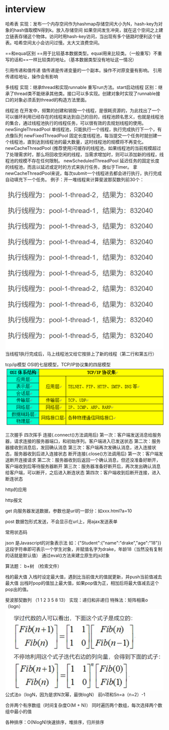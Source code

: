 # interview
哈希表
实现：发布一个内存空间作为hashmap存储空间大小为N，hash-key为对象的hash值取模N得到k。放入存储空间
如果空间发生冲突，就在这个空间之上建立链表存储这个物体。访问时用hash-key访问，当出现有多个链路时便利这个链表。哈希空间太小会访问过慢。太大又浪费空间。

==和equal区别
==用于比较基本数据类型。equal用来比较类。（一般重写）不重写的话和==一样比较类的地址。（基本数据类型没有地址这一情况）

引用传递和值传递
值传递是传递变量的一个副本。操作不对原变量有影响。
引用传递给地址，操作会有影响

多线程
实现：继承thread和实现runnable
重写run方法。start启动线程
区别：继承了thread类不能继承其他类。接口可以多实现。创建对象时实现了runnable接口的对象必须丢到thread的构造方法里面。

线程池
在开发中，频繁的创建和销毁一个线程，是很耗资源的，为此找出了一个可以循环利用已经存在的线程来达到自己的目的，线程池顾名思义，也就是线程池的集合，通过线程池执行的线程任务，可以很有效的去规划线程的使用。
newSingleThreadPool 单线程池，只能执行一个线程，执行完成执行下一个，有点像队列
newFixedThreadPool 固定长度线程池，每当提交一个任务时就创建一个线程池，直到达到线程池的最大数量，这时线程池的规模将不再变化。
newCacheThreadPool (推荐使用)可缓存的线程池，如果线程池的当前规模超过了处理需求时，那么将回收空闲的线程，当需求增加时，则可以添加新的线程，线程池的规模不存在任何限制。
newScheduledThreadPool 延迟任务的固定长度的线程池，而且以延迟或定时的方式来执行任务，类似于Timer。
拿newCacheThreadPool来说，每次submit一个线程进去都会进行执行，执行完成自动填充下一个任务。
例子：开一堆线程来计算斐波那契数列前30个：
![image](https://github.com/272437543/interview/blob/master/%E7%BA%BF%E7%A8%8B%E6%B1%A0%E7%BB%93%E6%9E%9C.png)
当线程1执行完成后，马上线程池又给它按排上了新的线程（第二行和第五行）

tcp/ip模型
OSI的七层模型，TCP/IP协议集的四层模型
![image](https://github.com/272437543/interview/blob/master/20170321140028195.jpg)

三次握手 四次挥手
连接(.connect()方法调用后)
第一次：客户端发送消息给服务器，请求连接的服务器端口，和初始序列。客户端进入已发送状态
第二次：服务器接收到消息后，发回确认消息
第三次：客户端再次发确认消息，进入连接状态，服务器收到后进入连接状态
断开连接(.close()方法调用后)
第一次：客户端发送断开连接请求
第二次：服务器收到后返回一个确认消息，但还没准备好断开，客户端收到后等待服务器断开
第三次：服务器准备好断开后，再次发出确认消息给客户端，可以断开，之后进入断连状态
第四次：客户端收到后断开连接，进入断连状态

http的应用

http报文 

get 
向服务器发送数据，参数也是url的一部分：如xxx.html?a=10

post 
数据包形式发送，不会显示在url上，用ajax发送表单

常用状态码

json
是Javascript的对象表示法
如：{"Student":{"name":"drake","age":"18"}}
这段字符串即可表示一个学生对象，并赋值名字为drake，年龄18（当然没有复制的话就是默认值）
通过eval()方法来建立原生的js对象


算法题：
b+树 （检索文件）

栈的最大值
入栈时设定最大值，遇到比当前值大的值就更新，并push当前值减去最大值
出栈时pop的值加上最大值，如果pop值为正，相加后将最大值减去这个pop出的值。

斐波那契数列
（1 1 2 3 5 8 13）
实现：递归和非递归
特殊法：矩阵相乘o（logn）
![image](https://github.com/272437543/interview/blob/master/TIM%E6%88%AA%E5%9B%BE20181204175524.png)
公式法o（logN，因为是求N次幂，最快logN）
前n项和Sn=a（n+2）-1

合并两个有序数组（时间复杂度O(M + N)）
同时遍历两个数组，每次选择两个数组中最小的值

各种排序：O(NlogN)快速排序，堆排序，归并排序

